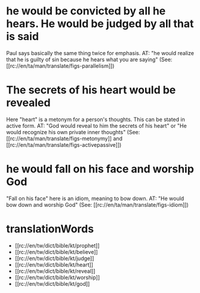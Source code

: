 # he would be convicted by all he hears. He would be judged by all that is said

Paul says basically the same thing twice for emphasis. AT: "he would realize that he is guilty of sin because he hears what you are saying" (See: [[rc://en/ta/man/translate/figs-parallelism]])

# The secrets of his heart would be revealed

Here "heart" is a metonym for a person's thoughts. This can be stated in active form. AT: "God would reveal to him the secrets of his heart" or "He would recognize his own private inner thoughts" (See: [[rc://en/ta/man/translate/figs-metonymy]] and [[rc://en/ta/man/translate/figs-activepassive]])

# he would fall on his face and worship God

"Fall on his face" here is an idiom, meaning to bow down. AT: "He would bow down and worship God" (See: [[rc://en/ta/man/translate/figs-idiom]])

# translationWords

* [[rc://en/tw/dict/bible/kt/prophet]]
* [[rc://en/tw/dict/bible/kt/believe]]
* [[rc://en/tw/dict/bible/kt/judge]]
* [[rc://en/tw/dict/bible/kt/heart]]
* [[rc://en/tw/dict/bible/kt/reveal]]
* [[rc://en/tw/dict/bible/kt/worship]]
* [[rc://en/tw/dict/bible/kt/god]]